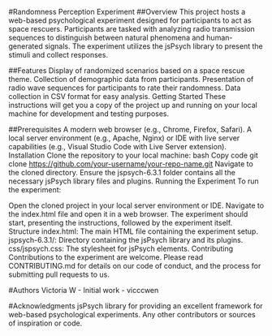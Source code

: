 #Randomness Perception Experiment
##Overview
This project hosts a web-based psychological experiment designed for participants to act as space rescuers. Participants are tasked with analyzing radio transmission sequences to distinguish between natural phenomena and human-generated signals. The experiment utilizes the jsPsych library to present the stimuli and collect responses.

##Features
Display of randomized scenarios based on a space rescue theme.
Collection of demographic data from participants.
Presentation of radio wave sequences for participants to rate their randomness.
Data collection in CSV format for easy analysis.
Getting Started
These instructions will get you a copy of the project up and running on your local machine for development and testing purposes.

##Prerequisites
A modern web browser (e.g., Chrome, Firefox, Safari).
A local server environment (e.g., Apache, Nginx) or IDE with live server capabilities (e.g., Visual Studio Code with Live Server extension).
Installation
Clone the repository to your local machine:
bash
Copy code
git clone https://github.com/your-username/your-repo-name.git
Navigate to the cloned directory.
Ensure the jspsych-6.3.1 folder contains all the necessary jsPsych library files and plugins.
Running the Experiment
To run the experiment:

Open the cloned project in your local server environment or IDE.
Navigate to the index.html file and open it in a web browser.
The experiment should start, presenting the instructions, followed by the experiment itself.
Structure
index.html: The main HTML file containing the experiment setup.
jspsych-6.3.1/: Directory containing the jsPsych library and its plugins.
css/jspsych.css: The stylesheet for jsPsych elements.
Contributing
Contributions to the experiment are welcome. Please read CONTRIBUTING.md for details on our code of conduct, and the process for submitting pull requests to us.

#Authors
Victoria W - Initial work - vicccwen

#Acknowledgments
jsPsych library for providing an excellent framework for web-based psychological experiments.
Any other contributors or sources of inspiration or code.
